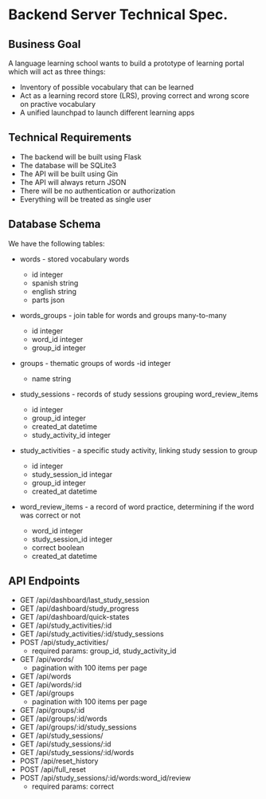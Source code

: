 # Backend Server Technical Spec. 

## Business Goal

A language learning school wants to build a prototype of learning portal which will act as three things:
- Inventory of possible vocabulary that can be learned
- Act as a learning record store (LRS), proving correct and wrong score on practive vocabulary
- A unified launchpad to launch different learning apps

## Technical Requirements

- The backend will be built using Flask
- The database will be SQLite3
- The API will be built using Gin
- The API will always return JSON
- There will be no authentication or authorization
- Everything will be treated as single user

## Database Schema

We have the following tables:
- words - stored vocabulary words
    - id integer
    - spanish string
    - english string
    - parts json

- words_groups - join table for words and groups
many-to-many
    - id integer
    - word_id integer
    - group_id integer
    
- groups - thematic groups of words
    -id integer
    - name string

- study_sessions - records of study sessions grouping word_review_items
    - id integer
    - group_id integer
    - created_at datetime
    - study_activity_id integer
    
- study_activities - a specific study activity, linking study session to group
    - id integer
    - study_session_id integar
    - group_id integer
    - created_at datetime

- word_review_items - a record of word practice, determining if the word was correct or not
    - word_id integer
    - study_session_id integer
    - correct boolean
    - created_at datetime


## API Endpoints
- GET /api/dashboard/last_study_session
- GET /api/dashboard/study_progress
- GET /api/dashboard/quick-states
- GET /api/study_activities/:id
- GET /api/study_activities/:id/study_sessions
- POST /api/study_activities/
     - required params:  group_id, study_activity_id 
- GET /api/words/ 
    - pagination with 100 items per page
- GET /api/words
- GET /api/words/:id
- GET /api/groups
    - pagination with 100 items per page
- GET /api/groups/:id
- GET /api/groups/:id/words
- GET /api/groups/:id/study_sessions
- GET /api/study_sessions/
- GET /api/study_sessions/:id
- GET /api/study_sessions/:id/words
- POST /api/reset_history
- POST /api/full_reset
- POST /api/study_sessions/:id/words:word_id/review
    - required params: correct



